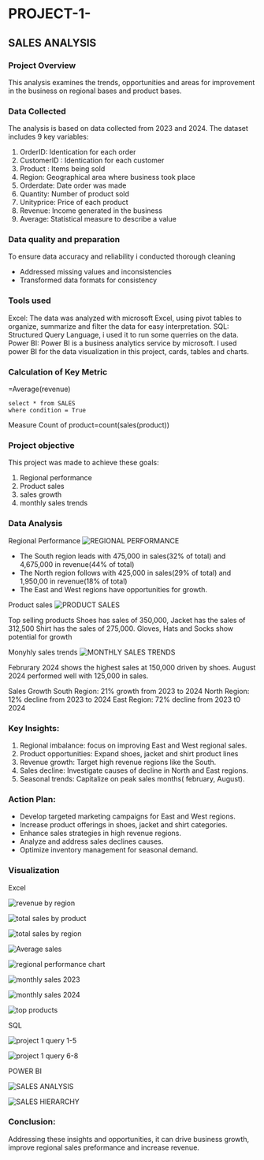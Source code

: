 # PROJECT-1-
## SALES ANALYSIS
### Project Overview

This analysis examines the trends, opportunities and areas for improvement in the business on regional bases and product bases.

### Data Collected 

The analysis is based on data collected from 2023 and 2024.
The dataset includes 9 key variables:
1. OrderID: Identication for each order
2. CustomerID : Identication for each customer
3. Product : Items being sold
4. Region: Geographical area where business took place
5. Orderdate: Date order was made
6. Quantity: Number of product sold
7. Unityprice: Price of each product
8. Revenue: Income generated in the business
9. Average: Statistical measure to describe a value

### Data quality and preparation

To ensure data accuracy and reliability i conducted thorough cleaning
- Addressed missing values and inconsistencies
- Transformed data formats for consistency

### Tools used

Excel:
The data was analyzed with microsoft Excel, using pivot tables to organize, summarize and filter the data for easy interpretation.
SQL:
Structured Query Language, i used it to run some querries on the data.
Power BI:
Power BI is a business analytics service by microsoft.
I used power BI for the data visualization in this project, cards, tables and charts.

### Calculation of Key Metric
=Average(revenue) 
```
select * from SALES
where condition = True
```
Measure 
Count of product=count(sales(product))

### Project objective

This project was made to achieve these goals:
1. Regional performance
2. Product sales
3. sales growth
4. monthly sales trends

### Data Analysis
Regional Performance
![REGIONAL PERFORMANCE](https://github.com/user-attachments/assets/8b0f1463-d991-4c62-a837-a824f1cd91b0)



- The South region leads with 475,000 in sales(32% of total) and 4,675,000 in revenue(44% of total)
- The North region follows with 425,000 in sales(29% of total) and 1,950,00 in revenue(18% of total)
- The East and West regions have opportunities for growth.

Product sales
![PRODUCT SALES](https://github.com/user-attachments/assets/dcb92849-62ae-4572-afee-1d6172632df6)



Top selling products
Shoes has sales of 350,000, 
Jacket has the sales of 312,500
Shirt has the sales of 275,000.
Gloves, Hats and Socks show potential for growth

Monyhly sales trends
![MONTHLY SALES TRENDS](https://github.com/user-attachments/assets/af350e37-a870-428e-84da-d7a2be16bdac)



Februrary 2024 shows the highest sales at 150,000 driven by shoes.
August 2024 performed well with 125,000 in sales.

Sales Growth
South Region: 21% growth from 2023 to 2024
North Region: 12% decline from 2023 to 2024
East Region: 72% decline from 2023 t0 2024

### Key Insights:

1. Regional imbalance: focus on improving East and West regional sales.
2. Product opportunities: Expand shoes, jacket and shirt product lines
3. Revenue growth: Target high revenue regions like the South.
4. Sales decline: Investigate causes of decline in North and East regions.
5. Seasonal trends: Capitalize on peak sales months( february, August).

### Action Plan:

- Develop targeted marketing campaigns for East and West regions.
- Increase product offerings in shoes, jacket and shirt categories.
- Enhance sales strategies in high revenue regions.
- Analyze and address sales declines causes.
- Optimize inventory management for seasonal demand.

### Visualization

Excel

![revenue by region](https://github.com/user-attachments/assets/56a7248b-6044-4270-a3a3-10cce32d56b5)

![total sales by product](https://github.com/user-attachments/assets/08d6e1af-60cb-462a-abc2-d1e333fd982e)

![total sales by region](https://github.com/user-attachments/assets/60949c79-96e0-4bba-a9f4-a0ef7ce0ff65)

![Average sales](https://github.com/user-attachments/assets/37397f3d-615d-44c9-8145-38d844244926)

![regional performance chart](https://github.com/user-attachments/assets/841043e6-3ce3-4aea-ad49-419bff1d7304)

![monthly sales 2023](https://github.com/user-attachments/assets/a2c7138c-5ded-46f5-bf33-f89c4bc09b7c)

![monthly sales 2024](https://github.com/user-attachments/assets/8a655eaf-e374-4de5-bbbd-a6c2332fc71e)

![top products](https://github.com/user-attachments/assets/c3f42b9c-cfd2-44d5-a207-8c050a685423)


SQL

![project 1 query  1-5](https://github.com/user-attachments/assets/bc443735-6e59-4417-99e3-e4a2486f763b)

![project 1 query 6-8](https://github.com/user-attachments/assets/5ed81078-74e5-4577-8ef0-f5cd656b247b)

POWER BI

![SALES ANALYSIS](https://github.com/user-attachments/assets/f61974ca-0e91-4701-ad1f-e471f67986fd)


![SALES HIERARCHY](https://github.com/user-attachments/assets/68acd0f4-1640-49fa-9568-85f9bb878bbb)

### Conclusion:

Addressing these insights and opportunities, it can drive business growth,
improve regional sales preformance and increase revenue.






















